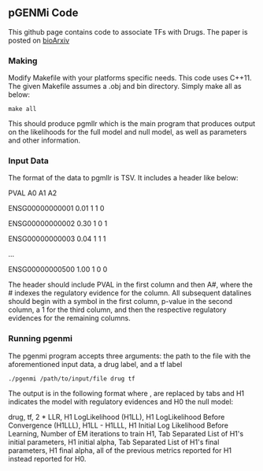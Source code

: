 ## pGENMi Code

This github page contains code to associate TFs with Drugs. The paper is posted on [bioArxiv](http://www.biorxiv.org/content/early/2017/06/02/145607)

### Making
Modify Makefile with your platforms specific needs. This code uses C++11.
The given Makefile assumes a .obj and bin directory. Simply make all as below:

    make all
  
This should produce pgmllr which is the main program that produces output on the likelihoods for the full model and null model, as well as parameters and other information.

### Input Data

The format of the data to pgmllr is TSV. It includes a header like below:

PVAL  A0  A1  A2

ENSG00000000001 0.01 1 1 0

ENSG00000000002 0.30 1 0 1

ENSG00000000003 0.04 1 1 1

...

ENSG00000000500 1.00  1 0 0

The header should include PVAL in the first column and then A#, where the # indexes the regulatory evidence for the column.
All subsequent datalines should begin with a symbol in the first column, p-value in the second column, a 1 for the third column, and then the respective regulatory evidences for the remaining columns.

### Running pgenmi

The pgenmi program accepts three arguments: the path to the file with the aforementioned input data, a drug label, and a tf label
    
    ./pgenmi /path/to/input/file drug tf

The output is in the following format where , are replaced by tabs and H1 indicates the model with regulatory evidences and H0 the null model:

drug, tf, 2 * LLR, H1 LogLikelihood (H1LL), H1 LogLikelihood Before Convergence (H1LLL), H1LL - H1LLL, H1 Initial Log Likelihood Before Learning, Number of EM iterations to train H1, Tab Separated List of H1's initial parameters, H1 initial alpha, Tab Separated List of H1's final parameters, H1 final alpha, all of the previous metrics reported for H1 instead reported for H0.



